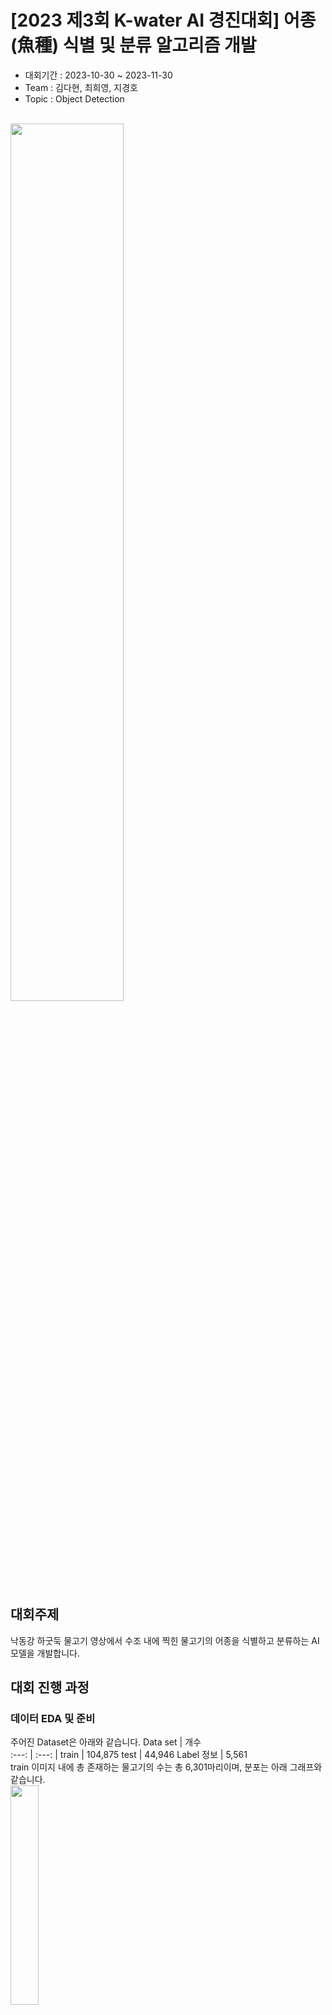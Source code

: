 # [2023 제3회 K-water AI 경진대회] 어종(魚種) 식별 및 분류 알고리즘 개발
- 대회기간 : 2023-10-30 ~ 2023-11-30
- Team : 김다현, 최희영, 지경호
- Topic : Object Detection
<br/>
<img src="https://github.com/MrSteveChoi/AI_projects/assets/132117793/4c3dee4d-aae9-41fb-8ac0-3a45a16ff8a6" width=60% height=60%>
<br/>

## 대회주제 <br/>
낙동강 하굿둑 물고기 영상에서 수조 내에 찍힌 물고기의 어종을 식별하고 분류하는 AI 모델을 개발합니다.

## 대회 진행 과정 <br/>
### 데이터 EDA 및 준비
 주어진 Dataset은 아래와 같습니다.
Data set | 개수  
:---: | :---: | 
train | 104,875
test | 44,946
Label 정보 | 5,561
<br/>
train 이미지 내에 총 존재하는 물고기의 수는 총 6,301마리이며, 분포는 아래 그래프와 같습니다. <br/>
<img src="https://github.com/MrSteveChoi/AI_projects_Balchi/assets/132117793/2031f177-30d4-4e86-ae8d-7bdbb1290b9e" width=30%>
<br/>
<br/>
EDA 결과를 토대로 label이 존재하는 이미지를 학습 이미지로 사용하되, Class imbalance 문제와 특정 Class에 대해 높은 mAP값이 나오는 문제를 해결하기 위한 Augmentation 방법을 적용하였습니다.<br/>
<img src="https://github.com/MrSteveChoi/AI_projects_Balchi/assets/132117793/ed7e025c-0b38-474d-a121-b6ec209625fa" width=60% height=60%> <br/>
